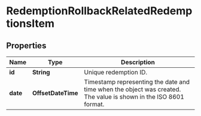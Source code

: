 

# RedemptionRollbackRelatedRedemptionsItem


## Properties

| Name | Type | Description |
|------------ | ------------- | ------------- |
|**id** | **String** | Unique redemption ID. |
|**date** | **OffsetDateTime** | Timestamp representing the date and time when the object was created. The value is shown in the ISO 8601 format. |



